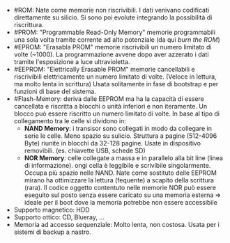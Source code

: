 * #ROM: Nate come memorie non riscrivibili. I dati venivano codificati direttamente su silicio. Si sono poi evolute integrando la possibilità di riscrittura.
* #PROM: "Programmable Read-Only Memory" memorie programmabili una sola volta tramite corrente ad alto potenziale (da qui *burn the ROM*)
* #EPROM: "Erasabla PROM" memorie riscrivibili un numero limitato di volte (~1000). La programmazione avvene dopo aver azzerato i dati tramite l'esposizione a luce ultravioletta.
* #EEPROM: "Elettrically Erasable PROM" memorie cancellabili e riscrivibili elettricamente un numero limitato di volte. (Veloce in lettura, ma molto lenta in scrittura) Usata solitamente in fase di bootstrap e per funzioni di base del sistema.
* #Flash-Memory: deriva dalle EEPROM ma ha la capacità di essere cancellata e riscritta a blocchi o unità inferiori e non iteramente. Un blocco può essere riscritto un numero limitato di volte. In base al tipo di collegamento tra le celle si dividono in:
  * **NAND Memory**: i transisor sono collegati in modo da collegare in serie le celle. Meno spazio su sulicio. Struttura a pagine (512-4096 Byte) riunite in blocchi da 32-128 pagine. Usate in dispositivo removibili. (es. chiavette USB, schede SD)
  * **NOR Memory**: celle collegate a massa e in parallelo alla bit line (linea di informazione). ongi cella è leggibile e scrivibile singolarmente. Occupa più spazio nelle NAND. Nate come sostituto delle EEPROM mirano ha ottimizzare la lettura (fequente) a scapito della scrittura (rara). Il codice oggetto contentuto nelle memorie NOR può essere eseguito sul posto senza essere caricato su una memoria esterna => ideale  per il boot dove la memoria potrebbe non essere accessibile
* Supporto magnetico: HDD
* Supporto ottico: CD, Blueray, ...
* Memoria ad accesso sequenziale: Molto lenta, non costosa. Usata per i sistemi di backup a nastro.